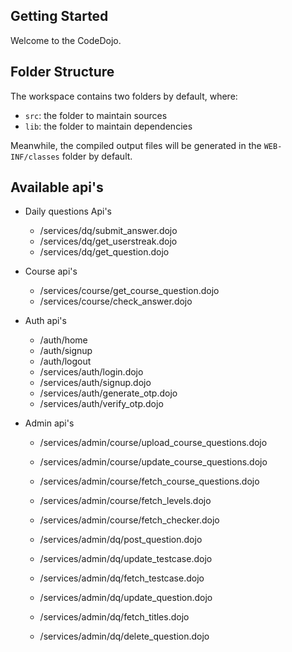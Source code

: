 ## Getting Started

Welcome to the CodeDojo.

## Folder Structure

The workspace contains two folders by default, where:

- `src`: the folder to maintain sources
- `lib`: the folder to maintain dependencies

Meanwhile, the compiled output files will be generated in the `WEB-INF/classes` folder by default.

## Available api's

- Daily questions Api's
    - /services/dq/submit_answer.dojo
    - /services/dq/get_userstreak.dojo
    - /services/dq/get_question.dojo

- Course api's
    - /services/course/get_course_question.dojo
    - /services/course/check_answer.dojo
    
- Auth api's
    - /auth/home
    - /auth/signup
    - /auth/logout
    - /services/auth/login.dojo
    - /services/auth/signup.dojo
    - /services/auth/generate_otp.dojo
    - /services/auth/verify_otp.dojo

- Admin api's
    - /services/admin/course/upload_course_questions.dojo
    - /services/admin/course/update_course_questions.dojo
    - /services/admin/course/fetch_course_questions.dojo
    - /services/admin/course/fetch_levels.dojo
    - /services/admin/course/fetch_checker.dojo

    - /services/admin/dq/post_question.dojo
    - /services/admin/dq/update_testcase.dojo
    - /services/admin/dq/fetch_testcase.dojo
    - /services/admin/dq/update_question.dojo
    - /services/admin/dq/fetch_titles.dojo
    - /services/admin/dq/delete_question.dojo